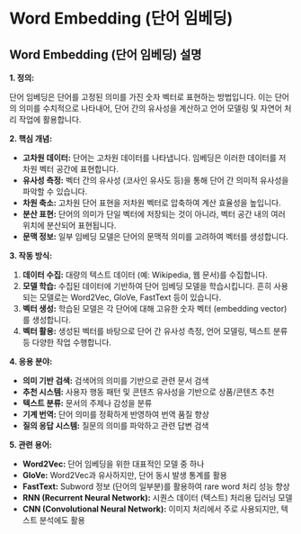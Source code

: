 # Word Embedding (단어 임베딩)

## Word Embedding (단어 임베딩) 설명

**1. 정의:**

단어 임베딩은 단어를 고정된 의미를 가진 숫자 벡터로 표현하는 방법입니다. 이는 단어의 의미를 수치적으로 나타내어, 단어 간의 유사성을 계산하고 언어 모델링 및 자연어 처리 작업에 활용합니다.

**2. 핵심 개념:**

*   **고차원 데이터:** 단어는 고차원 데이터를 나타냅니다. 임베딩은 이러한 데이터를 저차원 벡터 공간에 표현합니다.
*   **유사성 측정:** 벡터 간의 유사성 (코사인 유사도 등)을 통해 단어 간 의미적 유사성을 파악할 수 있습니다.
*   **차원 축소:** 고차원 단어 표현을 저차원 벡터로 압축하여 계산 효율성을 높입니다.
*   **분산 표현:** 단어의 의미가 단일 벡터에 저장되는 것이 아니라, 벡터 공간 내의 여러 위치에 분산되어 표현됩니다.
*   **문맥 정보:** 일부 임베딩 모델은 단어의 문맥적 의미를 고려하여 벡터를 생성합니다.

**3. 작동 방식:**

1.  **데이터 수집:** 대량의 텍스트 데이터 (예: Wikipedia, 웹 문서)를 수집합니다.
2.  **모델 학습:** 수집된 데이터에 기반하여 단어 임베딩 모델을 학습시킵니다. 흔히 사용되는 모델로는 Word2Vec, GloVe, FastText 등이 있습니다.
3.  **벡터 생성:** 학습된 모델은 각 단어에 대해 고유한 숫자 벡터 (embedding vector)를 생성합니다.
4.  **벡터 활용:** 생성된 벡터를 바탕으로 단어 간 유사성 측정, 언어 모델링, 텍스트 분류 등 다양한 작업 수행합니다.

**4. 응용 분야:**

*   **의미 기반 검색:** 검색어의 의미를 기반으로 관련 문서 검색
*   **추천 시스템:** 사용자 행동 패턴 및 콘텐츠 유사성을 기반으로 상품/콘텐츠 추천
*   **텍스트 분류:** 문서의 주제나 감성을 분류
*   **기계 번역:** 단어 의미를 정확하게 반영하여 번역 품질 향상
*   **질의 응답 시스템:** 질문의 의미를 파악하고 관련 답변 검색

**5. 관련 용어:**

*   **Word2Vec:** 단어 임베딩을 위한 대표적인 모델 중 하나
*   **GloVe:** Word2Vec과 유사하지만, 단어 동시 발생 통계를 활용
*   **FastText:** Subword 정보 (단어의 일부분)를 활용하여 rare word 처리 성능 향상
*   **RNN (Recurrent Neural Network):** 시퀀스 데이터 (텍스트) 처리용 딥러닝 모델
*   **CNN (Convolutional Neural Network):** 이미지 처리에서 주로 사용되지만, 텍스트 분석에도 활용
